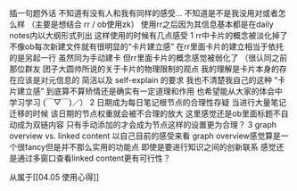 插一句题外话 不知道有没有人和我有同样的感受… 不知道是不是我没用对或者怎么样 （主要是想结合 rr / ob使用zk）
使用rr之后因为其信息基本都是在daily notes内以大纲形式列出 这样使用的时候有几点感受
1 rr中卡片的概念被淡化掉了
不像ob每次新建文件就有很明显的“卡片建立感” 在rr里面卡片的建立相当于依托的是另起一行 虽然同为手动建卡 但rr里面卡片的概念感觉被弱化了 （很认同之前那位群友 团子大圆帅所说的关于卡片的物理限制的观点 我的理解是卡片本身的存在应该是对元信息的 简洁以及 self-explain 的要求 我也不清楚我自己的这种 “卡片建立感” 到底算不算矫情还是确实有一定道理和作用 也希望能从大家的体会中学习学习 (￣▽￣)／）
2 日期成为每日笔记根节点的合理性存疑 当进行大量笔记迁移的时候 该日期的节点权重就会被不合理的放大 这里感觉还是ob里面标题不自动成为双链内容 只有手动添加的才会成为节点这样的设置更为合理？
3 graph overview vs. linked content 
以自己目前的感受来看 graph overview感觉算是一个很fancy但是并不那么实用的功能点 即使是要进行知识之间的创新联系 感觉还是通过多窗口查看linked content更有可行性？ 


从属于[[04.05 使用心得]]
